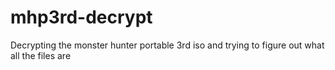 # mhp3rd-decrypt
Decrypting the monster hunter portable 3rd iso and trying to figure out what all the files are
